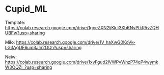 # Cupid_ML

Template: https://colab.research.google.com/drive/1gceZXN2ljKkIi3XbKNvPtkR5vZQHUBFw?usp=sharing

Milo: https://colab.research.google.com/drive/1V_haXwG0KoVk-LGifAgUE6um3Jln2OOh?usp=sharing

</b7> Neiw: </b7> https://colab.research.google.com/drive/1xvFgud2IVWPvWnzP74qP4wymkW3OQZI_?usp=sharing
